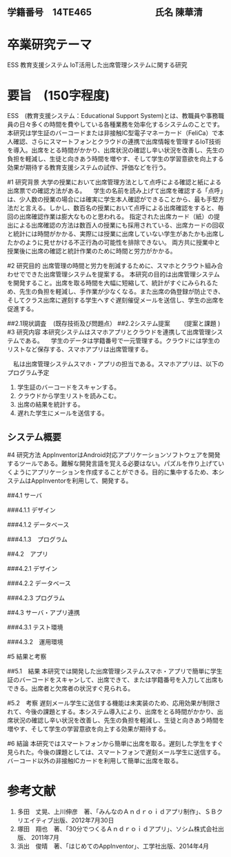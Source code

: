 ## 学籍番号　14TE465　　　　　　　氏名 陳華清

# 卒業研究テーマ
ESS 教育支援システム
IoT活用した出席管理システムに関する研究
# 要旨　(150字程度)
ESS　(教育支援システム：Educational Support System)とは、教職員や事務職員の日々多くの時間を費やしている各種業務を効率化するシステムのことです。
本研究は学生証のバーコードまたは非接触IC型電子マネーカード（FeliCa）で本人確認、さらにスマートフォンとクラウドの連携で出席情報を管理するIoT技術を導入。出席をとる時間がかかり、出席状況の確認し辛い状況を改善し、先生の負担を軽減し、生徒と向きあう時間を増やす、そして学生の学習意欲を向上する効果が期待する教育支援システムの試作、評価などを行う。


#1 研究背景
大学の授業において出席管理方法として点呼による確認と紙による出席票での確認方法がある。
　学生の名前を読み上げて出席を確認する「点呼」は、少人数の授業の場合には確実に学生本人確認ができることから、最も手堅方法だと言える。しかし、数百名の授業において点呼による出席確認をすると、毎回の出席確認作業は膨大なものと思われる。
 指定された出席カード（紙）の提出による出席確認の方法は数百人の授業にも採用されている、出席カードの回収と統計には時間がかかる、実際には授業に出席していない学生があたかも出席したかのように見せかける不正行為の可能性を排除できない。
両方共に授業中と授業後に出席の確認と統計作業のために時間と労力がかかる。


#2 研究目的
出席管理の時間と労力を削減するために、スマホとクラウト組み合わせでできた出席管理システムを提案する。
本研究の目的は出席管理システムを開発すること。出席を取る時間を大幅に短縮して、統計がすぐにみられるため、先生の負担を軽減し、手作業が少なくなる。また出席の偽登録が防止でき、そしてクラス出席に遅刻する学生へすぐ遅刻催促メールを送信し、学生の出席を促進する。

##2.1現状調査
    (既存技術及び問題点）
##2.2システム提案
　　(提案と課題 )
#3 研究内容
本研究システムはスマホアプリとクラウドを連携して出席管理システムである。
　学生のデータは学籍番号で一元管理する。クラウドには学生のリストなど保存する、スマホアプリは出席管理する。

　私は出席管理システムスマホ・アプリの担当である。スマホアプリは、以下のプログラム予定

1. 学生証のバーコードをスキャンする。
2. クラウドから学生リストを読みこむ。
3. 出席の結果を統計する。
4. 遅れた学生にメールを送信する。

## システム概要

#4  研究方法
AppInventorはAndroid対応アプリケーションソフトウェアを開発するツールである。難解な開発言語を覚える必要はない。パズルを作り上げていくようにアプリケーションを作成することができる。目的に集中するため、本システムはAppInventorを利用して、開発する。

##4.1 サーバ

###4.1.1 デザイン

###4.1.2 データベース

###4.1.3　プログラム

##4.2　アプリ

###4.2.1 デザイン

###4.2.2 データベース 

###4.2.3 プログラム

##4.3 サーバ・アプリ連携

###4.3.1 テスト環境

###4.3.2　運用環境

#5 結果と考察

##5.1　結果
本研究では開発した出席管理システムスマホ・アプリで簡単に学生証のバーコードをスキャンして、出席できて、または学籍番号を入力して出席もできる。出席者と欠席者の状況すぐ見られる。


#5.2　考察
遅刻メール学生に送信する機能は未実装のため、応用効果が制限されて、今後の課題とする。本システム導入により、出席をとる時間がかかり、出席状況の確認し辛い状況を改善し、先生の負担を軽減し、生徒と向きあう時間を増やす、そして学生の学習意欲を向上する効果が期待する。


#6 結論
本研究ではスマートフォンから簡単に出席を取る。遅刻した学生をすぐ見られた。今後の課題としては、スマートフォンで遅刻メール学生に送信する。バーコード以外の非接触ICカードを利用して簡単に出席を取る。


# 参考文献
1. 多田　丈晃、上川伸彦　著、「みんなのＡｎｄｒｏｉｄアプリ制作」、ＳＢクリエイティブ出版、2012年7月30日
2. 塚田　翔也　著、「30分でつくるＡｎｄｒｏｉｄアプリ」、ソシム株式会社出版、   2011年7月
3. 浜出　俊晴　著、「はじめてのAppInventor」、工学社出版、2014年4月

